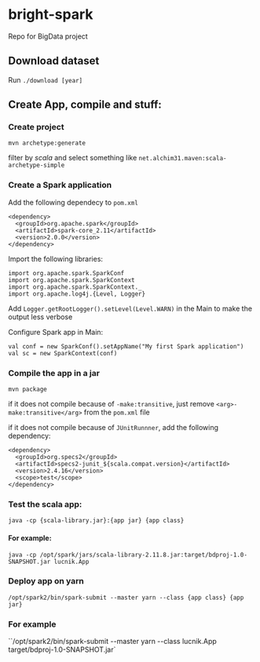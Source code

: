 # bright-spark
Repo for BigData project

## Download dataset
Run `./download [year]`

## Create App, compile and stuff:
### Create project
```
mvn archetype:generate
```
filter by *scala* and select something like `net.alchim31.maven:scala-archetype-simple`

### Create a Spark application
Add the following dependecy to `pom.xml`

```
<dependency>
  <groupId>org.apache.spark</groupId>
  <artifactId>spark-core_2.11</artifactId>
  <version>2.0.0</version>
</dependency>
```

Import the following libraries:
```
import org.apache.spark.SparkConf
import org.apache.spark.SparkContext
import org.apache.spark.SparkContext._
import org.apache.log4j.{Level, Logger}
```

Add `Logger.getRootLogger().setLevel(Level.WARN)` in the Main to make the output less verbose

Configure Spark app in Main:
```
val conf = new SparkConf().setAppName("My first Spark application")
val sc = new SparkContext(conf)
```

### Compile the app in a jar
```
mvn package
```
if it does not compile because of `-make:transitive`, just remove `<arg>-make:transitive</arg>` from the `pom.xml` file

if it does not compile because of `JUnitRunnner`, add the following dependency:
```
<dependency>
  <groupId>org.specs2</groupId>
  <artifactId>specs2-junit_${scala.compat.version}</artifactId>
  <version>2.4.16</version>
  <scope>test</scope>
</dependency>
```

### Test the scala app:
`java -cp {scala-library.jar}:{app jar} {app class}`

#### For example:
`java -cp /opt/spark/jars/scala-library-2.11.8.jar:target/bdproj-1.0-SNAPSHOT.jar lucnik.App`

### Deploy app on yarn
`/opt/spark2/bin/spark-submit --master yarn --class {app class} {app jar}`

### For example
``/opt/spark2/bin/spark-submit --master yarn --class lucnik.App target/bdproj-1.0-SNAPSHOT.jar`
